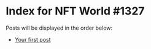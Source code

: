 # Index for NFT World #1327
Posts will be displayed in the order below:

- [Your first post](./001-first.md)

